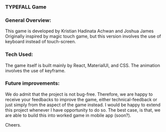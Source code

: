 ### TYPEFALL Game 


### General Overview: 

This game is developed by Kristian Hadinata Achwan and Joshua James 
Originally inspired by magic touch game, but this version involves the use of keyboard instead of touch-screen. 

### Tech Used: 

The game itself is built mainly by React, MaterialUI, and CSS. The animation involves the use of keyframe. 

### Future improvements: 

We do admit that the project is not bug-free. Therefore, we are happy to receive your feedbacks to improve the game, either technical-feedback or just simply from the aspect of the game instead. I would be happy to extend this project whenever I have opportunity to do so. The best case, is that, we are able to build this into worked game in mobile app (soon?). 

Cheers.